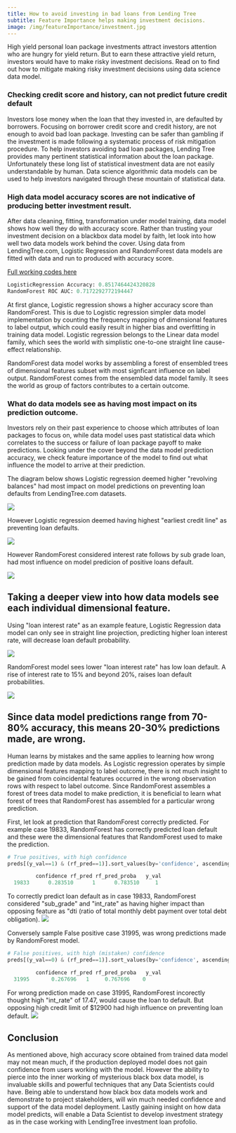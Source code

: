 ```yaml
---
title: How to avoid investing in bad loans from Lending Tree
subtitle: Feature Importance helps making investment decisions.
image: /img/featureImportance/investment.jpg
---
```

High yield personal loan package investments attract investors attention who are hungry for yield return. But to earn these attractive yield return, investors would have to make risky investment decisions. Read on to find out how to mitigate making risky investment decisions using data science data model.

### Checking credit score and history, can not predict future credit default
Investors lose money when the loan that they invested in, are defaulted by borrowers. Focusing on borrower credit score and credit history, are not enough to avoid bad loan package. Investing can be safer than gambling if the investment is made following a systematic process of risk mitigation procedure. To help investors avoiding bad loan packages, Lending Tree provides many pertinent statistical information about the loan package. Unfortunately these long list of statistical investment data are not easily understandable by human. Data science algorithmic data models can be used to help investors navigated through these mountain of statistical data.

### High data model accuracy scores are not indicative of producing better investment result.
After data cleaning, fitting, transformation under model training, data model shows how well they do with accuracy score.
Rather than trusting your investment decision on a blackbox data model by faith, let look into how well two data models work behind the cover. Using data from LendingTree.com, Logistic Regression and RandomForest data models are fitted with data and run to produced with accuracy score. 

[Full working codes here](https://github.com/cocoisland/DS-Unit-4-Sprint-1-Tree-Ensembles/thinking_blackbox.ipynb)

```python
LogisticRegression Accuracy: 0.8517464424320828
RandomForest ROC AUC: 0.7172292772194447
```
At first glance, Logistic regression shows a higher accuracy score than RandomForest. This is due to Logistic regression simpler data model implementation by counting the frequency mapping of dimensional features to label output, which could easily result in higher bias and overfitting in training data model. Logistic regression belongs to the Linear data model family, which sees the world with simplistic one-to-one straight line cause-effect relationship.

RandomForest data model works by assembling a forest of ensembled trees of dimensional features subset with most signficant influence on label output. RandomForest comes from the ensembled data model family. It sees the world as group of factors contributes to a certain outcome. 

### What do data models see as having most impact on its prediction outcome.
Investors rely on their past experience to choose which attributes of loan packages to focus on, while data model uses past statistical data which correlates to the success or failure of loan package payoff to make predictions. Looking under the cover beyond the data model prediction accuracy, we check feature importance of the model to find out what influence the model to arrive at their prediction.

The diagram below shows Logistic regression deemed higher "revolving balances" had most impact on model predictions on preventing loan defaults from LendingTree.com datasets. 

![](https://cocoisland.github.io/img/featureImportance/logisticfeatureImportance.png) 

However Logistic regression deemed having highest "earliest credit line" as preventing loan defaults.

![](https://cocoisland.github.io/img/log_fe_neg.png)

However RandomForest considered interest rate follows by sub grade loan, had most influence on model predicion of positive loans default.

![](https://cocoisland.github.io/img/rf_fe.png)

## Taking a deeper view into how data models see each individual dimensional feature.
Using "loan interest rate" as an example feature, Logistic Regression data model can only see in straight line projection, predicting higher loan interest rate, will decrease loan default probability.

![](https://cocoisland.github.io/img/log_pdp.png)

RandomForest model sees lower "loan interest rate" has low loan default. A rise of interest rate to 15% and beyond 20%, raises loan default probabilities.

![](https://cocoisland.github.io/img/rf_pdp.png)


## Since data model predictions range from 70-80% accuracy, this means 20-30% predictions made, are wrong.
Human learns by mistakes and the same applies to learning how wrong prediction made by data models. As Logistic regression operates by simple dimensional features mapping to label outcome, there is not much insight to be gained from coincidental  features occurred in the wrong observation rows with respect to label outcome. Since RandomForest assembles a forest of trees data model to make prediction, it is beneficial to learn what forest of trees that RandomForest has assembled for a particular wrong prediction.

First, let look at prediction that RandomForest correctly predicted. For example case 19833, RandomForest has correctly predicted loan default and these were the dimensional features that RandomForest used to make the prediction.

```python
# True positives, with high confidence
preds[(y_val==1) & (rf_pred==1)].sort_values(by='confidence', ascending=False).head(1)

	     confidence	rf_pred	rf_pred_proba	y_val
  19833	     0.283510	   1	  0.783510	   1
```
To correctly predict loan default as in case 19833, RandomForest considered "sub_grade" and "int_rate" as having higher impact than opposing feature as "dti (ratio of total monthly debt payment over total debt obligation).
![](https://cocoisland.github.io/img/rf_true_shap3.png)

Conversely sample False positive case 31995, was wrong predictions made by RandomForest model.
```python
# False positives, with high (mistaken) confidence
preds[(y_val==0) & (rf_pred==1)].sort_values(by='confidence', ascending=False).head(1)

	     confidence	rf_pred	rf_pred_proba	y_val
  31995	      0.267696	 1	   0.767696	   0
```

For wrong prediction made on case 31995, RandomForest incorectly thought high "int_rate" of 17.47, would cause the loan to default. But opposing high credit limit of $12900 had high influence on preventing loan default.
![](https://cocoisland.github.io/img/rf_false_shap.png)

## Conclusion
As mentioned above, high accuracy score obtained from trained data model may not mean much, if the production deployed model does not gain confidence from users working with the model. However the ability to pierce into the inner working of mysterious black box data model, is invaluable skills and powerful techniques that any Data Scientists could have. Being able to understand how black box data models work and demonstrate to project stakeholders, will win much needed confidence and support of the data model deployment. Lastly gaining insight on how data model predicts, will enable a Data Scientist to develop investment strategy as in the case working with LendingTree investment loan profolio.
